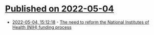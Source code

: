 # [Published on 2022-05-04](index.md)

* [2022-05-04, 15:12:18](https://news.ycombinator.com/item?id=31261611) - [The need to reform the National Institutes of Health (NIH) funding process](https://newscience.org/nih/)
